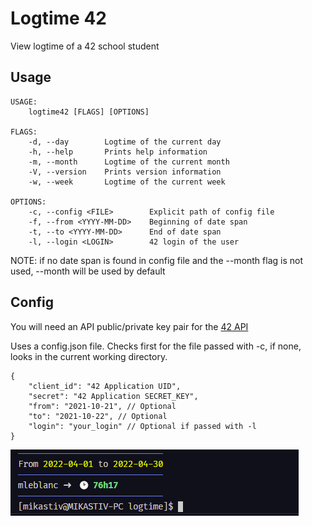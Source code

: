 # Logtime 42

View logtime of a 42 school student

## Usage
```
USAGE:
    logtime42 [FLAGS] [OPTIONS]

FLAGS:
    -d, --day        Logtime of the current day
    -h, --help       Prints help information
    -m, --month      Logtime of the current month
    -V, --version    Prints version information
    -w, --week       Logtime of the current week

OPTIONS:
    -c, --config <FILE>        Explicit path of config file
    -f, --from <YYYY-MM-DD>    Beginning of date span
    -t, --to <YYYY-MM-DD>      End of date span
    -l, --login <LOGIN>        42 login of the user
```

NOTE: if no date span is found in config file and the --month flag is not used, --month will be used by default

## Config

You will need an API public/private key pair for the [42 API](https://profile.intra.42.fr/oauth/applications/new)

Uses a config.json file. Checks first for the file passed with -c, if none, looks in the current working directory.
```
{
    "client_id": "42 Application UID",
    "secret": "42 Application SECRET_KEY",
    "from": "2021-10-21", // Optional
    "to": "2021-10-22", // Optional
    "login": "your_login" // Optional if passed with -l
}
```

![Screenshot](screenshot.png)
